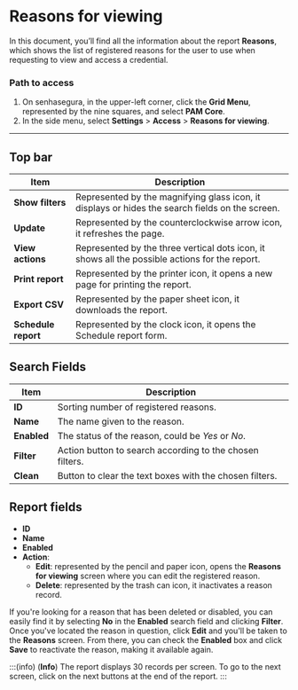 # Reasons for viewing

In this document, you’ll find all the information about the report **Reasons**, which shows the list of registered reasons for the user to use when requesting to view and access a credential.

### Path to access

1. On senhasegura, in the upper-left corner, click the **Grid Menu**, represented by the nine squares, and select **PAM Core**.
2. In the side menu, select **Settings** > **Access** > **Reasons for viewing**.

---
## Top bar
**Item**|**Description**
|---|---|
**Show filters**|Represented by the magnifying glass icon, it displays or hides the search fields on the screen.
**Update**|Represented by the counterclockwise arrow icon, it refreshes the page.
**View actions**|Represented by the three vertical dots icon, it shows all the possible actions for the report.
**Print report**|Represented by the printer icon, it opens a new page for printing the report.
**Export CSV**|Represented by the paper sheet icon, it downloads the report.
**Schedule report**|Represented by the clock icon, it opens the Schedule report form.

## Search Fields
| **Item**    | **Description**|
|---------|---------------------------|
| **ID**| Sorting number of registered reasons.|
| **Name**| The name given to the reason.|
| **Enabled** | The status of the reason, could be *Yes* or *No*.   |
| **Filter**  | Action button to search according to the chosen filters. |
| **Clean** | Button to clear the text boxes with the chosen filters. |

## Report fields

* **ID**
* **Name**
* **Enabled**
* **Action**:
    * **Edit**: represented by the pencil and paper icon, opens the **Reasons for viewing** screen where you can edit the registered reason.
    * **Delete**: represented by the trash can icon, it inactivates a reason record. 

If you're looking for a reason that has been deleted or disabled, you can easily find it by selecting **No** in the **Enabled** search field and clicking **Filter**. Once you've located the reason in question, click **Edit** and you'll be taken to the **Reasons** screen. From there, you can check the **Enabled** box and click **Save** to reactivate the reason, making it available again.

:::(info) (**Info**)
The report displays 30 records per screen. To go to the next screen, click on the next buttons at the end of the report.
:::
